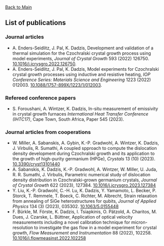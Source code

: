 
[Back to Main](https://nemocrys.github.io)

## List of publications

### Journal articles

- A. Enders-Seidlitz, J. Pal, K. Dadzis, Development and validation of a thermal simulation for the Czochralski crystal growth process using model experiments, *Journal of Crystal Growth* 593 (2022) 126750. [10.1016/j.jcrysgro.2022.126750](https://doi.org/10.1016/j.jcrysgro.2022.126750).
- A. Enders-Seidlitz, J. Pal, K. Dadzis, Model experiments for Czochralski crystal growth processes using inductive and resistive heating, *IOP Conference Series: Materials Science and Engineering* 1223 (2022) 012003. [10.1088/1757-899X/1223/1/012003](https://doi.org/10.1088/1757-899X/1223/1/012003).

### Refereed conference papers
- S. Foroushani, A. Wintzer, K. Dadzis, In-situ measurement of emissivity in crystal growth furnaces *International Heat Transfer Conference (IHTC17)*, Cape Town, South Africa, Paper 545 (2023). 

### Journal articles from cooperations
- W. Miller, A. Sabanskis, A. Gybin, K.-P. Gradwohl, A. Wintzer, K. Dadzis, J. Virbulis, R. Sumathi, A coupled spproach to compute the dislocation density development during Czochralski growth and its application to the growth of high-purity germanium (HPGe), *Crystals* 13 (10) (2023). [10.3390/cryst13101440](https://doi.org/10.3390/cryst13101440)
- A. Sabanskis, K. Dadzis, K.-P. Gradwohl, A. Wintzer, W. Miller, U. Juda, R. R. Sumathi, J. Virbulis, Parametric numerical study of dislocation density distribution in Czochralski-grown germanium crystals, *Journal of Crystal Growth* 622 (2023), 127384. [10.1016/j.jcrysgro.2023.127384](https://doi.org/10.1016/j.jcrysgro.2023.127384)
- Y. Liu, K.-P. Gradwohl, C.-H. Lu, K. Dadzis, Y. Yamamoto, L. Becker, P. Storck, T. Remmele, T. Boeck, C. Richter, M. Albrecht, Strain relaxation from annealing of SiGe heterostructures for qubits, *Journal of Applied Physics* 134 (3) (2023), 035302. [10.1063/5.0155448](https://doi.org/10.1063/5.0155448)
- F. Bürkle, M. Förste, K. Dadzis, I. Tsiapkinis, O. Pätzold, A. Charitos, M. Dues, J. Czarske, L. Büttner, Application of optical velocity measurements including a novel calibration technique for micron-resolution to investigate the gas flow in a model experiment for crystal growth, *Flow Measurement and Instrumentation*  88 (2022), 102258. [10.1016/j.flowmeasinst.2022.102258](https://doi.org/10.1016/j.flowmeasinst.2022.102258)
